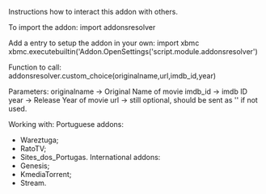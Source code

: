 Instructions how to interact this addon with others.

To import the addon:
import addonsresolver

Add a entry to setup the addon in your own:
import xbmc
xbmc.executebuiltin('Addon.OpenSettings('script.module.addonsresolver')

Function to call:
addonsresolver.custom_choice(originalname,url,imdb_id,year)

Parameters:
originalname -> Original Name of movie
imdb_id -> imdb ID
year -> Release Year of movie
url -> still optional, should be sent as '' if not used.

Working with:
Portuguese addons:
- Wareztuga;
- RatoTV;
- Sites_dos_Portugas.
International addons:
- Genesis;
- KmediaTorrent;
- Stream.
